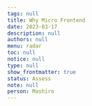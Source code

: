 ```yaml
---
tags: null
title: Why Micro Frontend
date: 2023-03-17
description: null
authors: null
menu: radar
toc: null
notice: null
type: null
show_frontmatter: true
status: Assess
note: null
person: Mashiro
---
```


